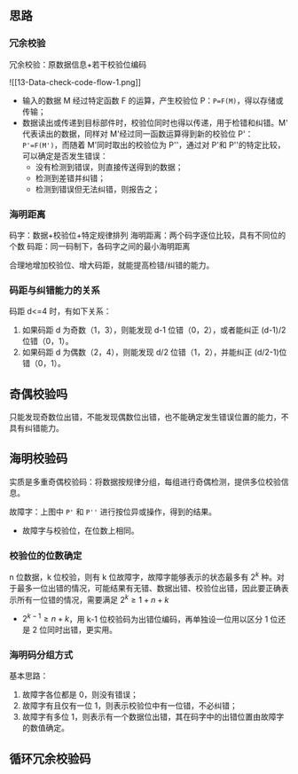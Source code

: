 ## 思路

### 冗余校验

冗余校验：原数据信息+若干校验位编码

![[13-Data-check-code-flow-1.png]]
- 输入的数据 M 经过特定函数 F 的运算，产生校验位 P：`P=F(M)`，得以存储或传输；
- 数据读出或传递到目标部件时，校验位同时也得以传递，用于检错和纠错。M' 代表读出的数据，同样对 M'经过同一函数运算得到新的校验位 P'：`P'=F(M')`，而随着 M'同时取出的校验位为 P''，通过对 P'和 P''的特定比较，可以确定是否发生错误：
	- 没有检测到错误，则直接传送得到的数据；
	- 检测到差错并纠错；
	- 检测到错误但无法纠错，则报告之；

### 海明距离

码字：数据+校验位+特定规律排列
海明距离：两个码字逐位比较，具有不同位的个数
码距：同一码制下，各码字之间的最小海明距离

合理地增加校验位、增大码距，就能提高检错/纠错的能力。

### 码距与纠错能力的关系

码距 d<=4 时，有如下关系：
1. 如果码距 d 为奇数（1，3），则能发现 d-1 位错（0，2），或者能纠正 (d-1)/2 位错（0，1）。
2. 如果码距 d 为偶数（2，4），则能发现 d/2 位错（1，2），并能纠正 (d/2-1)位错（0，1）。

## 奇偶校验吗

只能发现奇数位出错，不能发现偶数位出错，也不能确定发生错误位置的能力，不具有纠错能力。

## 海明校验码

实质是多重奇偶校验码：将数据按规律分组，每组进行奇偶检测，提供多位校验信息。

故障字：上图中 `P'` 和 `P''` 进行按位异或操作，得到的结果。
- 故障字与校验位，在位数上相同。

### 校验位的位数确定

n 位数据，k 位校验，则有 k 位故障字，故障字能够表示的状态最多有 $2^{k}$ 种。对于最多一位出错的情况，可能结果有无错、数据出错、校验位出错，因此要正确表示所有一位错的情况，需要满足 $2^{k}\ge 1+n+k$ 
- $2^{k-1}≥n+k$，用 k-1 位校验码为出错位编码，再单独设一位用以区分 1 位还是 2 位同时出错，更实用。

### 海明码分组方式

基本思路：
1. 故障字各位都是 0，则没有错误；
2. 故障字有且仅有一位 1，则表示校验位中有一位错，不必纠错；
3. 故障字有多位 1，则表示有一个数据位出错，其在码字中的出错位置由故障字的数值确定。

## 循环冗余校验码

